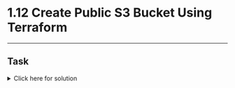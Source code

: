 # 1.12 Create Public S3 Bucket Using Terraform
---
## Task

<details>
  <summary>Click here for solution</summary>

  ## Solution
  
</details>
